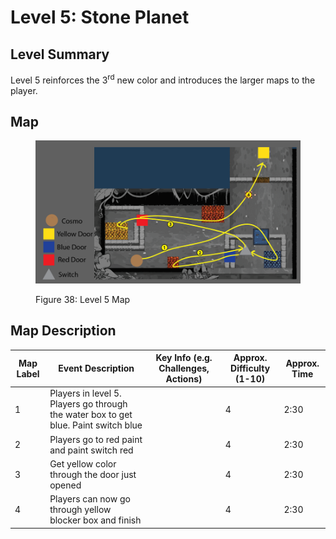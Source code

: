 # Level 5: Stone Planet

## **Level Summary**

Level 5 reinforces the 3<sup>rd</sup> new color and introduces the larger maps to the player.

## **Map**

<figure><img src="../.gitbook/assets/image (25).png" alt=""><figcaption><p>Figure 38: Level 5 Map</p></figcaption></figure>

## **Map Description**

<table><thead><tr><th data-type="number">Map Label</th><th>Event Description</th><th>Key Info (e.g. Challenges, Actions)</th><th>Approx. Difficulty (1-10)</th><th>Approx. Time</th></tr></thead><tbody><tr><td>1</td><td>Players in level 5. Players go through the water box to get blue. Paint switch blue</td><td></td><td>4</td><td>2:30</td></tr><tr><td>2</td><td>Players go to red paint and paint switch red</td><td></td><td>4</td><td>2:30</td></tr><tr><td>3</td><td>Get yellow color through the door just opened</td><td></td><td>4</td><td>2:30</td></tr><tr><td>4</td><td>Players can now go through yellow blocker box and finish</td><td></td><td>4</td><td>2:30</td></tr></tbody></table>
